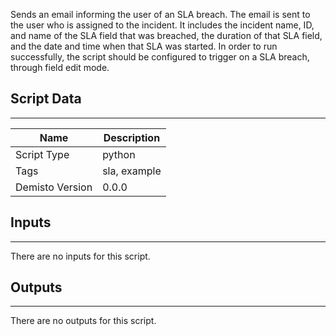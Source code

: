 Sends an email informing the user of an SLA breach. The email is sent to the user who is assigned to the incident. It includes the incident name, ID, and name of the SLA field that was breached, the duration of that SLA field, and the date and time when that SLA was started.
In order to run successfully, the script should be configured to trigger on a SLA breach, through field edit mode.

## Script Data
---

| **Name** | **Description** |
| --- | --- |
| Script Type | python |
| Tags | sla, example |
| Demisto Version | 0.0.0 |

## Inputs
---
There are no inputs for this script.

## Outputs
---
There are no outputs for this script.
